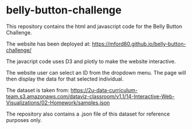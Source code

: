 # belly-button-challenge

This repository contains the html and javascript code for the Belly Button Challenge.

The website has been deployed at: https://mford80.github.io/belly-button-challenge/

The javacript code uses D3 and plotly to make the website interactive.

The website user can select an ID from the dropdown menu. The page will then display the data for that selected individual.

The dataset is taken from: https://2u-data-curriculum-team.s3.amazonaws.com/dataviz-classroom/v1.1/14-Interactive-Web-Visualizations/02-Homework/samples.json

The repository also contains a .json file of this dataset for reference purposes only.
